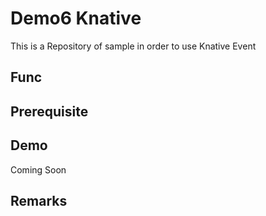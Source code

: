 # Demo6 Knative

This is a Repository of sample in order to use Knative Event

## Func


## Prerequisite


## Demo

Coming Soon

## Remarks

